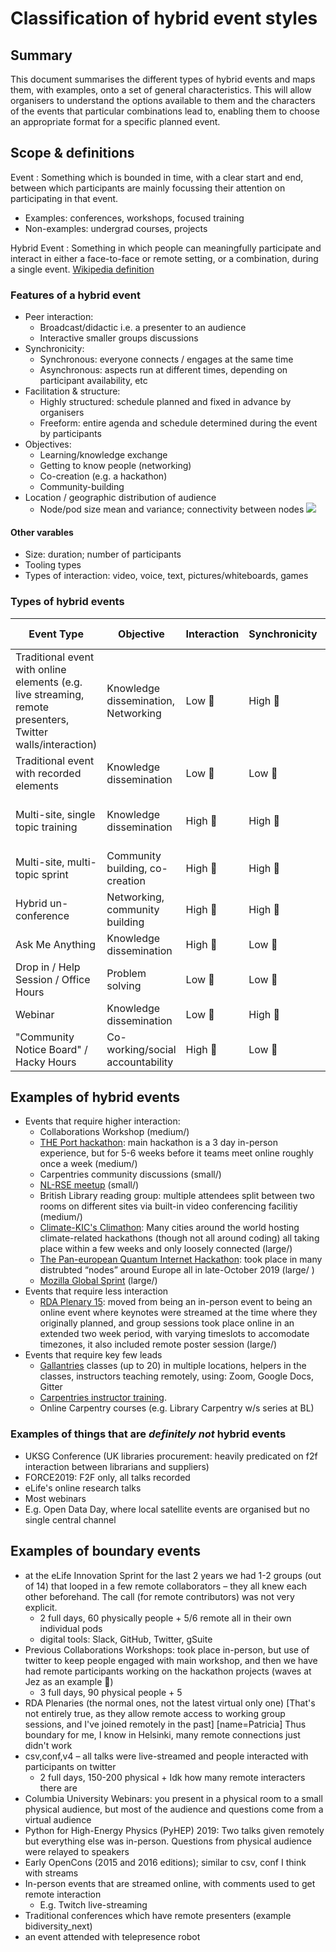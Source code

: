 # Classification of hybrid event styles

## Summary

This document summarises the different types of hybrid events and maps them, with examples, onto a set of general characteristics. This will allow organisers to understand the options available to them and the characters of the events that particular combinations lead to, enabling them to choose an appropriate format for a specific planned event.


## Scope & definitions

Event
: Something which is bounded in time, with a clear start and end, between which participants are mainly focussing their attention on participating in that event.

  - Examples: conferences, workshops, focused training
  - Non-examples: undergrad courses, projects

Hybrid Event
: Something in which people can meaningfully participate and interact in either a face-to-face or remote setting, or a combination, during a single event. [Wikipedia definition](https://en.wikipedia.org/wiki/Hybrid_event)

### Features of a hybrid event

- Peer interaction:
    - Broadcast/didactic i.e. a presenter to an audience
    - Interactive smaller groups discussions
- Synchronicity:
    - Synchronous: everyone connects / engages at the same time
    - Asynchronous: aspects run at different times, depending on participant availability, etc 
- Facilitation & structure:
    - Highly structured: schedule planned and fixed in advance by organisers
    - Freeform: entire agenda and schedule determined during the event by participants
- Objectives:
    - Learning/knowledge exchange
    - Getting to know people (networking)
    - Co-creation (e.g. a hackathon)
    - Community-building
- Location / geographic distribution of audience
    - Node/pod size mean and variance; connectivity between nodes
    ![](https://i.imgur.com/iHC1v9Q.png)


#### Other varables

- Size: duration; number of participants
- Tooling types
- Types of interaction: video, voice, text, pictures/whiteboards, games


### Types of hybrid events


| Event Type | Objective | Interaction | Synchronicity | Geographic distribution | Examples |
| -------- | -------- | -------- | -------- | -------- | -------- |
| Traditional event with online elements (e.g. live streaming, remote presenters, Twitter walls/interaction)     | Knowledge dissemination, Networking | Low :arrow_down_small:   | High :arrow_up_small:    | Low :arrow_down_small:   | [Biodiversity_next](https://biodiversitynext.org)|
| Traditional event with recorded elements     | Knowledge dissemination | Low   :arrow_down_small:     | Low :arrow_down_small:       | High :arrow_up_small: | |
| Multi-site, single topic training | Knowledge dissemination | High :arrow_up_small: | High :arrow_up_small: | High :arrow_up_small: | Gallantries, [Carpentries instructor training](https://carpentries.github.io/instructor-training/) |
| Multi-site, multi-topic sprint | Community building, co-creation | High :arrow_up_small: | High :arrow_up_small: | High :arrow_up_small: | [Mozilla Global Sprint](https://mozilla.github.io/global-sprint/) |
| Hybrid un-conference | Networking, community building | High :arrow_up_small: | High :arrow_up_small: | Low :arrow_down_small:   | [NL-RSE meetup](https://nl-rse.org/events/2020-03-13-meetup.html)|
| Ask Me Anything | Knowledge dissemination | High :arrow_up_small: | Low :arrow_down_small: | High :arrow_up_small: | Reddit AMAs |
| Drop in / Help Session / Office Hours | Problem solving | Low :arrow_down_small:| Low :arrow_down_small:| Low :arrow_down_small:| |
| Webinar | Knowledge dissemination | Low :arrow_down_small:| High :arrow_up_small:| High :arrow_up_small: | [RDA Plenary 15](https://www.rd-alliance.org/plenaries/rda-15th-plenary-meeting-australia)|
| "Community Notice Board" / Hacky Hours | Co-working/social accountability | High :arrow_up_small:| Low :arrow_down_small:| Low :arrow_down_small:| [Queensland Hacky Hour](https://www.qcif.edu.au/index.php/events/hacky-hour)|



## Examples of hybrid events
* Events that require higher interaction:
    *  Collaborations Workshop (medium/)
    * [THE Port hackathon](https://theport.ch/): main hackathon is a 3 day in-person experience, but for 5-6 weeks before it teams meet online roughly once a week (medium/)
    * Carpentries community discussions (small/)
    * [NL-RSE meetup](https://docs.google.com/document/d/1SdZCzMeynDuyFfaERPNpDg14QEdYCO3zPyhBlcadJHc/edit#heading=h.843bj68sanxq) (small/)
    * British Library reading group: multiple attendees split between two rooms on different sites via built-in video conferencing facilitiy (medium/)
    * [Climate-KIC's Climathon](https://climathon.climate-kic.org/en/): Many cities around the world hosting climate-related hackathons (though not all around coding) all taking place within a few weeks and only loosely connected (large/)
    * [The Pan-european Quantum Internet Hackathon](https://indico.cern.ch/event/851369/): took place in many distrubted “nodes” around Europe all in late-October 2019 (large/ )
    * [Mozilla Global Sprint](https://mozilla.github.io/global-sprint/) (large/)
* Events that require less interaction 
    * [RDA Plenary 15](https://www.rd-alliance.org/plenaries/rda-15th-plenary-meeting-australia): moved from being an in-person event to being an online event where keynotes were streamed at the time where they originally planned, and group sessions took place online in an extended two week period, with varying timeslots to accomodate timezones, it also included remote poster session (large/)
* Events that require key few leads
    *  [Gallantries](https://galaxy-carpentries.github.io/gallantries/about) classes (up to 20) in multiple locations, helpers in the classes, instructors teaching remotely, using: Zoom, Google Docs, Gitter
    *  [Carpentries instructor training](https://carpentries.github.io/instructor-training/). 
    * Online Carpentry courses (e.g. Library Carpentry w/s series at BL)



### Examples of things that are *definitely not* hybrid events

- UKSG Conference (UK libraries procurement: heavily predicated on f2f interaction between librarians and suppliers)
- FORCE2019: F2F only, all talks recorded
- eLife's online research talks
- Most webinars
- E.g. Open Data Day, where local satellite events are organised but no single central channel

## Examples of boundary events
- at the eLife Innovation Sprint for the last 2 years we had 1-2 groups (out of 14) that looped in a few remote collaborators – they all knew each other beforehand. The call (for remote contributors) was not very explicit.
    - 2 full days, 60 physically people + 5/6 remote all in their own individual pods
    - digital tools: Slack, GitHub, Twitter, gSuite
- Previous Collaborations Workshops: took place in-person, but use of twitter to keep people engaged with main workshop, and then we have had remote participants working on the hackathon projects (waves at Jez as an example 👋)
    - 3 full days, 90 physical people + 5
- RDA Plenaries (the normal ones, not the latest virtual only one) [That's not entirely true, as they allow remote access to working group sessions, and I've joined remotely in the past] [name=Patricia] Thus boundary for me, I know in Helsinki, many remote connections just didn't work
- csv,conf,v4 – all talks were live-streamed and people interacted with participants on twitter
    - 2 full days, 150-200 physical +  Idk how many remote interacters there are
- Columbia University Webinars: you present in a physical room to a small physical audience, but most of the audience and questions come from a virtual audience
- Python for High-Energy Physics (PyHEP) 2019: Two talks given remotely but everything else was in-person. Questions from physical audience were relayed to speakers
- Early OpenCons (2015 and 2016 editions); similar to csv, conf I think with streams
- In-person events that are streamed online, with comments used to get remote interaction
    - E.g. Twitch live-streaming
- Traditional conferences which have remote presenters (example bidiversity_next)
- an event attended with telepresence robot
